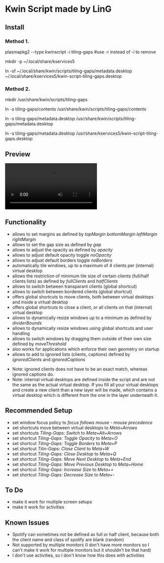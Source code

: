 # Kwin Script made by LinG

## Install

### Method 1.
plasmapkg2 --type kwinscript -i tiling-gaps #use -r instead of -i to remove

mkdir -p ~/.local/share/kservices5

ln -sf ~/.local/share/kwin/scripts/tiling-gaps/metadata.desktop ~/.local/share/kservices5/kwin-script-tiling-gaps.desktop

### Method 2.
mkdir /usr/share/kwin/scripts/tiling-gaps

ln -s tiling-gaps/contents /usr/share/kwin/scripts/tiling-gaps/contents

ln -s tiling-gaps/metadata.desktop /usr/share/kwin/scripts/tiling-gaps/metadata.desktop

ln -s tiling-gaps/metadata.desktop /usr/share/kservices5/kwin-script-tiling-gaps.desktop

## Preview
![](preview/tiling-gaps.mp4)

## Functionality
- allows to set margins as defined by *topMargin* *bottomMargin* *leftMargin* *rightMargin*
- allows to set the gap size as defined by *gap*
- allows to adjust the opacity as defined by *opacity*
- allows to adjust default opacity toggle *noOpacity*
- allows to adjust default borders toggle *noBorders*
- automatically tile windows, up to a maximum of 4 clients per (internal) virtual desktop
- allows the restriction of minimum tile size of certain clients (full/half clients lists) as defined by *fullClients* and *halfClients*
- allows to switch between transparant clients (global shortcut)
- allows to switch between bordered clients (global shortcut)
- offers global shortcuts to move clients, both between virtual desktops and inside a virtual desktop
- offers global shortcuts to close a client, or all clients on that (internal) virtual desktop
- allows to dynamically resize windows up to a minimum as defined by *dividerBounds*
- allows to dynamically resize windows using global shortcuts and user handling
- allows to switch windows by dragging them outside of their own size defined by *moveThreshold*
- also works for applications which enforce their own geometry on startup
- allows to add to ignored lists (clients, captions) defined by *ignoredClients* and *ignoredCaptions*

* Note: ignored clients does not have to be an exact match, whereas ignored captions do.
* Note: internal virtual desktops are defined inside the script and are not the same as the actual virtual desktop. If you fill all your virtual desktops and create a new client than a new layer will be made, which contains a virtual desktop which is different from the one in the layer underneath it.

## Recommended Setup
- set window focus policy to *focus follows mouse - mouse precedence*
- set shortcuts move between virtual desktops to *Meta+Arrows*
- set shortcuts *Tiling-Gaps: Switch* to *Meta+Alt+Arrows*
- set shortcut *Tiling-Gaps: Toggle Opacity* to *Meta+O*
- set shortcut *Tiling-Gaps: Toggle Borders* to *Meta+P*
- set shortcut *Tilin-Gaps: Close Client* to *Meta+W*
- set shortcut *Tiling-Gaps: Close Desktop* to *Meta+Q*
- set shortcut *Tiling-Gaps: Move Next Desktop* to *Meta+End*
- set shortcut *Tiling-Gaps: Move Previous Desktop* to *Meta+Home*
- set shortcut *Tiling-Gaps: Increase Size* to *Meta+=*
- set shortcut *Tiling-Gaps: Decrease Size* to *Meta+-*

## To Do
- make it work for multiple screen setups
- make it work for activities

## Known Issues
- Spotify can sometimes not be defined as full or half client, because both the client name and class of spotify are blank (random)
- Not supported by multiple monitors (I don't have more monitors so I can't make it work for multiple monitors but it shouldn't be that hard)
- I don't use activities, so I don't know how this does with activities
